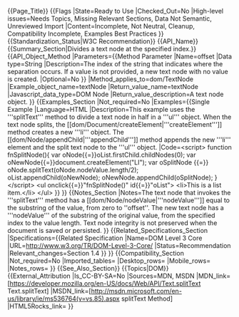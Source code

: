 {{Page_Title}}
{{Flags
|State=Ready to Use
|Checked_Out=No
|High-level issues=Needs Topics, Missing Relevant Sections, Data Not Semantic, Unreviewed Import
|Content=Incomplete, Not Neutral, Cleanup, Compatibility Incomplete, Examples Best Practices
}}
{{Standardization_Status|W3C Recommendation}}
{{API_Name}}
{{Summary_Section|Divides a text node at the specified index.}}
{{API_Object_Method
|Parameters={{Method Parameter
|Name=offset
|Data type=String
|Description=The index of the string that indicates where the separation occurs. If a value is not provided, a new text node with no value is created.
|Optional=No
}}
|Method_applies_to=dom/TextNode
|Example_object_name=textNode
|Return_value_name=textNode
|Javascript_data_type=DOM Node
|Return_value_description=A text node object.
}}
{{Examples_Section
|Not_required=No
|Examples={{Single Example
|Language=HTML
|Description=This example uses the '''splitText''' method to divide a text node in half in a '''ul''' object. When the text node splits, the [[dom/Document/createElement|'''createElement''']] method creates a new '''li''' object. The [[dom/Node/appendChild|'''appendChild''']] method appends the new '''li''' element and the split text node to the '''ul''' object.
|Code=&lt;script&gt;
function fnSplitNode(){
   var oNode{{=}}oList.firstChild.childNodes(0);
   var oNewNode{{=}}document.createElement("LI");
   var oSplitNode {{=}} oNode.splitText(oNode.nodeValue.length/2);
   oList.appendChild(oNewNode);
   oNewNode.appendChild(oSplitNode);
}
&lt;/script&gt;
&lt;ul onclick{{=}}"fnSplitNode()" id{{=}}"oList"&gt;
&lt;li&gt;This is a list item.&lt;/li&gt;
&lt;/ul&gt;
}}
}}
{{Notes_Section
|Notes=The text node that invokes the '''splitText''' method has a [[dom/Node/nodeValue|'''nodeValue''']] equal to the substring of the value, from zero to ''offset''. The new text node has a '''nodeValue''' of the substring of the original value, from the specified index to the value length. Text node integrity is not preserved when the document is saved or persisted.
}}
{{Related_Specifications_Section
|Specifications={{Related Specification
|Name=DOM Level 3 Core
|URL=http://www.w3.org/TR/DOM-Level-3-Core/
|Status=Recommendation
|Relevant_changes=Section 1.4
}}
}}
{{Compatibility_Section
|Not_required=No
|Imported_tables=
|Desktop_rows=
|Mobile_rows=
|Notes_rows=
}}
{{See_Also_Section}}
{{Topics|DOM}}
{{External_Attribution
|Is_CC-BY-SA=No
|Sources=MDN, MSDN
|MDN_link=[https://developer.mozilla.org/en-US/docs/Web/API/Text.splitText Text.splitText]
|MSDN_link=[http://msdn.microsoft.com/en-us/library/ie/ms536764(v=vs.85).aspx splitText Method]
|HTML5Rocks_link=
}}
